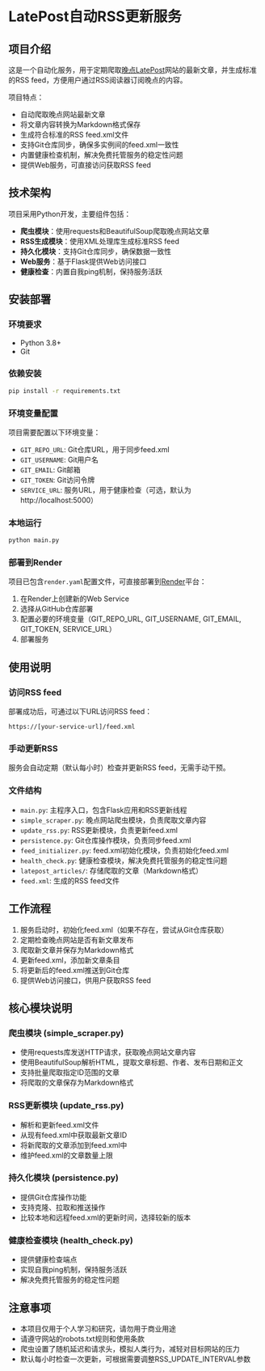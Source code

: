 # LatePost自动RSS更新服务

## 项目介绍

这是一个自动化服务，用于定期爬取[晚点LatePost](https://www.latepost.com)网站的最新文章，并生成标准的RSS feed，方便用户通过RSS阅读器订阅晚点的内容。

项目特点：
- 自动爬取晚点网站最新文章
- 将文章内容转换为Markdown格式保存
- 生成符合标准的RSS feed.xml文件
- 支持Git仓库同步，确保多实例间的feed.xml一致性
- 内置健康检查机制，解决免费托管服务的稳定性问题
- 提供Web服务，可直接访问获取RSS feed

## 技术架构

项目采用Python开发，主要组件包括：

- **爬虫模块**：使用requests和BeautifulSoup爬取晚点网站文章
- **RSS生成模块**：使用XML处理库生成标准RSS feed
- **持久化模块**：支持Git仓库同步，确保数据一致性
- **Web服务**：基于Flask提供Web访问接口
- **健康检查**：内置自我ping机制，保持服务活跃

## 安装部署

### 环境要求

- Python 3.8+
- Git

### 依赖安装

```bash
pip install -r requirements.txt
```

### 环境变量配置

项目需要配置以下环境变量：

- `GIT_REPO_URL`: Git仓库URL，用于同步feed.xml
- `GIT_USERNAME`: Git用户名
- `GIT_EMAIL`: Git邮箱
- `GIT_TOKEN`: Git访问令牌
- `SERVICE_URL`: 服务URL，用于健康检查（可选，默认为http://localhost:5000）

### 本地运行

```bash
python main.py
```

### 部署到Render

项目已包含`render.yaml`配置文件，可直接部署到[Render](https://render.com/)平台：

1. 在Render上创建新的Web Service
2. 选择从GitHub仓库部署
3. 配置必要的环境变量（GIT_REPO_URL, GIT_USERNAME, GIT_EMAIL, GIT_TOKEN, SERVICE_URL）
4. 部署服务

## 使用说明

### 访问RSS feed

部署成功后，可通过以下URL访问RSS feed：

```
https://[your-service-url]/feed.xml
```

### 手动更新RSS

服务会自动定期（默认每小时）检查并更新RSS feed，无需手动干预。

### 文件结构

- `main.py`: 主程序入口，包含Flask应用和RSS更新线程
- `simple_scraper.py`: 晚点网站爬虫模块，负责爬取文章内容
- `update_rss.py`: RSS更新模块，负责更新feed.xml
- `persistence.py`: Git仓库操作模块，负责同步feed.xml
- `feed_initializer.py`: feed.xml初始化模块，负责初始化feed.xml
- `health_check.py`: 健康检查模块，解决免费托管服务的稳定性问题
- `latepost_articles/`: 存储爬取的文章（Markdown格式）
- `feed.xml`: 生成的RSS feed文件

## 工作流程

1. 服务启动时，初始化feed.xml（如果不存在，尝试从Git仓库获取）
2. 定期检查晚点网站是否有新文章发布
3. 爬取新文章并保存为Markdown格式
4. 更新feed.xml，添加新文章条目
5. 将更新后的feed.xml推送到Git仓库
6. 提供Web访问接口，供用户获取RSS feed

## 核心模块说明

### 爬虫模块 (simple_scraper.py)

- 使用requests库发送HTTP请求，获取晚点网站文章内容
- 使用BeautifulSoup解析HTML，提取文章标题、作者、发布日期和正文
- 支持批量爬取指定ID范围的文章
- 将爬取的文章保存为Markdown格式

### RSS更新模块 (update_rss.py)

- 解析和更新feed.xml文件
- 从现有feed.xml中获取最新文章ID
- 将新爬取的文章添加到feed.xml中
- 维护feed.xml的文章数量上限

### 持久化模块 (persistence.py)

- 提供Git仓库操作功能
- 支持克隆、拉取和推送操作
- 比较本地和远程feed.xml的更新时间，选择较新的版本

### 健康检查模块 (health_check.py)

- 提供健康检查端点
- 实现自我ping机制，保持服务活跃
- 解决免费托管服务的稳定性问题

## 注意事项

- 本项目仅用于个人学习和研究，请勿用于商业用途
- 请遵守网站的robots.txt规则和使用条款
- 爬虫设置了随机延迟和请求头，模拟人类行为，减轻对目标网站的压力
- 默认每小时检查一次更新，可根据需要调整RSS_UPDATE_INTERVAL参数